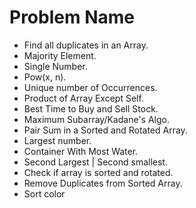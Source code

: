 # Problem Name
- Find all duplicates in an Array.
- Majority Element.
- Single Number.
- Pow(x, n).
- Unique number of Occurrences.
- Product of Array Except Self.
- Best Time to Buy and Sell Stock.
- Maximum Subarray/Kadane's Algo.
- Pair Sum in a Sorted and Rotated Array.
- Largest number.
- Container With Most Water.
- Second Largest | Second smallest.
- Check if array is sorted and rotated.
- Remove Duplicates from Sorted Array.
- Sort color








